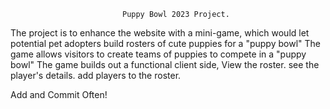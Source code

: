                             Puppy Bowl 2023 Project.
The project is to enhance the website with a mini-game, which would let potential pet adopters build rosters of cute puppies for a "puppy bowl"
The game allows visitors to create teams of puppies to compete in a "puppy bowl"
The game builds out a functional client side,
View the roster.
see the player's details.
add players to the roster.

Add and Commit Often!
